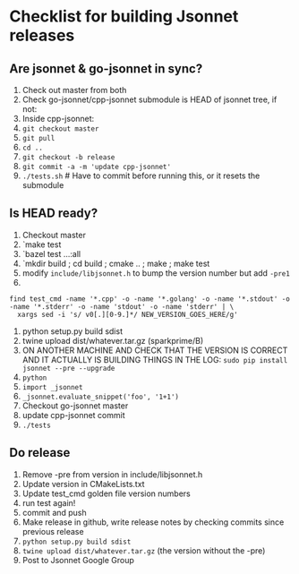 # Checklist for building Jsonnet releases
  
## Are jsonnet & go-jsonnet in sync?
1) Check out master from both
1) Check go-jsonnet/cpp-jsonnet submodule is HEAD of jsonnet tree, if not:
1) Inside cpp-jsonnet:
1) `git checkout master`
1) `git pull`
1) `cd ..`
1) `git checkout -b release`
1) `git commit -a -m 'update cpp-jsonnet'`
1) `./tests.sh`  # Have to commit before running this, or it resets the submodule

## Is HEAD ready?
1) Checkout master
1) `make test
1) `bazel test ...:all
1) `mkdir build ; cd build ; cmake .. ; make ; make test
1) modify `include/libjsonnet.h` to bump the version number but add `-pre1`
1)
```
find test_cmd -name '*.cpp' -o -name '*.golang' -o -name '*.stdout' -o -name '*.stderr' -o -name 'stdout' -o -name 'stderr' | \
  xargs sed -i 's/ v0[.][0-9.]*/ NEW_VERSION_GOES_HERE/g'
```
1) python setup.py build sdist
1) twine upload dist/whatever.tar.gz  (sparkprime/B)
1) ON ANOTHER MACHINE AND CHECK THAT THE VERSION IS CORRECT AND IT ACTUALLY IS BUILDING THINGS IN THE LOG: `sudo pip install jsonnet --pre --upgrade`
1) `python`
1) `import _jsonnet`
1) `_jsonnet.evaluate_snippet('foo', '1+1')`
1) Checkout go-jsonnet master
1) update cpp-jsonnet commit
1) `./tests`

## Do release
1) Remove -pre from version in include/libjsonnet.h
1) Update version in CMakeLists.txt
1) Update test_cmd golden file version numbers
1) run test again! 
1) commit and push
1) Make release in github, write release notes by checking commits since previous release
1) `python setup.py build sdist`
1) `twine upload dist/whatever.tar.gz` (the version without the -pre)
1) Post to Jsonnet Google Group

